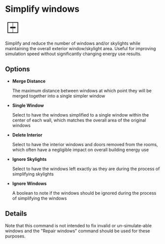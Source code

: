 # Simplify windows
<img src="images/simplify-windows.svg" width="50" height="50"> 

Simplify and reduce the number of windows and/or skylights while maintaining the overall exterior window/skylight area. Useful for improving simulation speed without significantly changing energy use results.

## Options

* **Merge Distance**

  The maximum distance between windows at which point they will be merged together into a single simpler window

* **Single Window**

  Select to have the windows simplified to a single window within the center of each wall, which matches the overall area of the original windows

* **Delete Interior**

  Select to have the interior windows and doors removed from the rooms, which often have a negligible impact on overall building energy use

* **Ignore Skylights**

  Select to have the windows left exactly as they are during the process of simplifying skylights

* **Ignore Windows**

  A boolean to note if the windows should be ignored during the process of simplifying the windows

## Details

Note that this command is not intended to fix invalid or un-simulate-able windows and the "Repair windows" command should be used for these purposes.